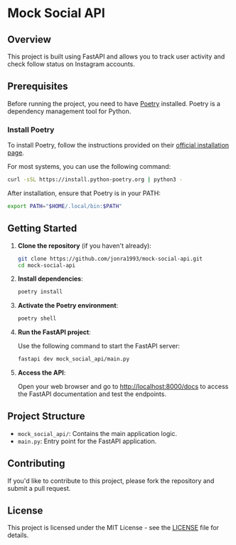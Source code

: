 
# Mock Social API

## Overview

This project is built using FastAPI and allows you to track user activity and check follow status on Instagram accounts. 

## Prerequisites

Before running the project, you need to have [Poetry](https://python-poetry.org/docs/#installation) installed. Poetry is a dependency management tool for Python.

### Install Poetry

To install Poetry, follow the instructions provided on their [official installation page](https://python-poetry.org/docs/#installation). 

For most systems, you can use the following command:

```bash
curl -sSL https://install.python-poetry.org | python3 -
```

After installation, ensure that Poetry is in your PATH:

```bash
export PATH="$HOME/.local/bin:$PATH"
```

## Getting Started

1. **Clone the repository** (if you haven't already):

   ```bash
   git clone https://github.com/jonra1993/mock-social-api.git
   cd mock-social-api
   ```

2. **Install dependencies**:

   ```bash
   poetry install
   ```

3. **Activate the Poetry environment**:

   ```bash
   poetry shell
   ```

4. **Run the FastAPI project**:

   Use the following command to start the FastAPI server:

   ```bash
   fastapi dev mock_social_api/main.py
   ```

5. **Access the API**:

   Open your web browser and go to [http://localhost:8000/docs](http://localhost:8000/docs) to access the FastAPI documentation and test the endpoints.

## Project Structure

- `mock_social_api/`: Contains the main application logic.
- `main.py`: Entry point for the FastAPI application.

## Contributing

If you'd like to contribute to this project, please fork the repository and submit a pull request.

## License

This project is licensed under the MIT License - see the [LICENSE](LICENSE) file for details.
